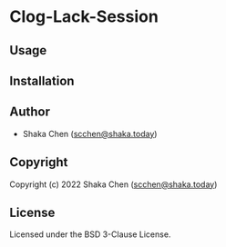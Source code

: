 # Clog-Lack-Session

## Usage

## Installation

## Author

* Shaka Chen (scchen@shaka.today)

## Copyright

Copyright (c) 2022 Shaka Chen (scchen@shaka.today)

## License

Licensed under the BSD 3-Clause License.
